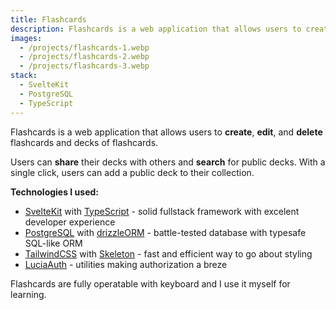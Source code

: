 ```yaml
---
title: Flashcards
description: Flashcards is a web application that allows users to create, edit, and delete flashcards and decks of flashcards.
images:
  - /projects/flashcards-1.webp
  - /projects/flashcards-2.webp
  - /projects/flashcards-3.webp
stack:
  - SvelteKit
  - PostgreSQL
  - TypeScript
---
```


Flashcards is a web application that allows users to **create**, **edit**, and **delete** flashcards and decks of flashcards.

Users can **share** their decks with others and **search** for public decks. With a single click, users can add a public deck to their collection.

**Technologies I used:**

- [SvelteKit](https://kit.svelte.dev/) with [TypeScript](https://www.typescriptlang.org/) - solid fullstack framework with excelent developer experience
- [PostgreSQL](https://www.postgresql.org/) with [drizzleORM](https://orm.drizzle.team/) - battle-tested database with typesafe SQL-like ORM
- [TailwindCSS](https://tailwindcss.com/) with [Skeleton](https://www.skeleton.dev/) - fast and efficient way to go about styling
- [LuciaAuth](https://lucia-auth.com/) - utilities making authorization a breze

Flashcards are fully operatable with keyboard and I use it myself for learning.
